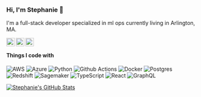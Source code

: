 ### Hi, I'm Stephanie 👋

I'm a full-stack developer specialized in ml ops currently living in Arlington, MA.
 
<a href="https://www.instagram.com/stephaniemarker/">
  <img align="left" alt="Stephanie's Instagram" width="22px" src="https://raw.githubusercontent.com/hussainweb/hussainweb/main/icons/instagram.png" />
</a>
<a href="https://twitter.com/steph_marker">
  <img align="left" alt="Stephanie | Twitter" width="22px" src="https://raw.githubusercontent.com/peterthehan/peterthehan/master/assets/twitter.svg" />
</a>
<a href="https://www.linkedin.com/in/stephaniemarker/">
  <img align="left" alt="Stephanie's LinkedIn" width="22px" src="https://raw.githubusercontent.com/peterthehan/peterthehan/master/assets/linkedin.svg" />
</a>

<br />

#### Things I code with

<p>

  <img alt="AWS" src="https://img.shields.io/badge/-AWS-ff9900?style=flat-square&logo=Amazon AWS&logoColor=white" />
  <img alt="Azure" src="https://img.shields.io/badge/-Azure-0078D7?style=flat-square&logo=Microsoft Azure&logoColor=white" />
  <img alt="Python" src="https://img.shields.io/badge/-Python-097969?style=flat-square&logo=python&logoColor=white" />
  <img alt="Github Actions" src="https://img.shields.io/badge/-Github_Actions-2088FF?style=flat-square&logo=github-actions&logoColor=white" />
  <img alt="Docker" src="https://img.shields.io/badge/-Docker-46a2f1?style=flat-square&logo=docker&logoColor=white" />
  <img alt="Postgres" src="https://img.shields.io/badge/-Postgres-4169E1?style=flat-square&logo=PostgreSQL&logoColor=white" />
  <img alt="Redshift" src="https://img.shields.io/badge/-Redshift-red?style=flat-square&logo=Redshift&logoColor=white" />
  <img alt="Sagemaker" src="https://img.shields.io/badge/-Sagemaker-009287?style=flat-square&logo=Sagemaker&logoColor=white" />
  <img alt="TypeScript" src="https://img.shields.io/badge/-TypeScript-007ACC?style=flat-square&logo=typescript&logoColor=white" />
  <img alt="React" src="https://img.shields.io/badge/-React-45b8d8?style=flat-square&logo=react&logoColor=white" />
  <img alt="GraphQL" src="https://img.shields.io/badge/-GraphQL-E10098?style=flat-square&logo=graphql&logoColor=white" />
</p>

<a href="https://github.com/Smarker/Smarker">
  <img align="center" src="https://github-readme-stats.vercel.app/api?username=Smarker&show_icons=true&line_height=27&count_private=true&title_color=ffffff&text_color=c9cacc&icon_color=2bbc8a&bg_color=1d1f21" alt="Stephanie's GitHub Stats" />
</a>

<!--
**Smarker/Smarker** is a ✨ _special_ ✨ repository because its `README.md` (this file) appears on your GitHub profile.

Here are some ideas to get you started:

- 🔭 I’m currently working on ...
- 🌱 I’m currently learning ...
- 👯 I’m looking to collaborate on ...
- 🤔 I’m looking for help with ...
- 💬 Ask me about ...
- 📫 How to reach me: ...
- 😄 Pronouns: ...
- ⚡ Fun fact: ...
-->
